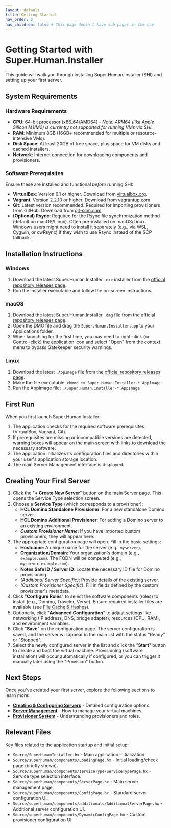 ```yaml
---
layout: default
title: Getting Started
nav_order: 2
has_children: false # This page doesn't have sub-pages in the nav
---
```


# Getting Started with Super.Human.Installer

This guide will walk you through installing Super.Human.Installer (SHI) and setting up your first server.

## System Requirements

### Hardware Requirements

*   **CPU**: 64-bit processor (x86_64/AMD64) - *Note: ARM64 (like Apple Silicon M1/M2) is currently not supported for running VMs via SHI.*
*   **RAM**: Minimum 8GB (16GB+ recommended for multiple or resource-intensive VMs).
*   **Disk Space**: At least 20GB of free space, plus space for VM disks and cached installers.
*   **Network**: Internet connection for downloading components and provisioners.

### Software Prerequisites

Ensure these are installed and functional *before* running SHI:

*   **VirtualBox**: Version 6.1 or higher. Download from [virtualbox.org](https://www.virtualbox.org/).
*   **Vagrant**: Version 2.2.10 or higher. Download from [vagrantup.com](https://www.vagrantup.com/).
*   **Git**: Latest version recommended. Required for importing provisioners from GitHub. Download from [git-scm.com](https://git-scm.com/).
*   **(Optional) Rsync**: Required for the Rsync file synchronization method (default on macOS/Linux). Often pre-installed on macOS/Linux. Windows users might need to install it separately (e.g., via WSL, Cygwin, or cwRsync) if they wish to use Rsync instead of the SCP fallback.

## Installation Instructions

### Windows

1.  Download the latest Super.Human.Installer `.exe` installer from the [official repository releases page](https://github.com/Prominic/Super.Human.Installer/releases).
2.  Run the installer executable and follow the on-screen instructions.

### macOS

1.  Download the latest Super.Human.Installer `.dmg` file from the [official repository releases page](https://github.com/Prominic/Super.Human.Installer/releases).
2.  Open the DMG file and drag the `Super.Human.Installer.app` to your Applications folder.
3.  When launching for the first time, you may need to right-click (or Control-click) the application icon and select "Open" from the context menu to bypass Gatekeeper security warnings.

### Linux

1.  Download the latest `.AppImage` file from the [official repository releases page](https://github.com/Prominic/Super.Human.Installer/releases).
2.  Make the file executable: `chmod +x Super.Human.Installer-*.AppImage`
3.  Run the AppImage file: `./Super.Human.Installer-*.AppImage`

## First Run

When you first launch Super.Human.Installer:

1.  The application checks for the required software prerequisites (VirtualBox, Vagrant, Git).
2.  If prerequisites are missing or incompatible versions are detected, warning boxes will appear on the main screen with links to download the necessary software.
3.  The application initializes its configuration files and directories within your user's application storage location.
4.  The main Server Management interface is displayed.

## Creating Your First Server

1.  Click the "**+ Create New Server**" button on the main Server page. This opens the Service Type selection screen.
2.  Choose a **Service Type** (which corresponds to a provisioner):
    *   **HCL Domino Standalone Provisioner**: For a new standalone Domino server.
    *   **HCL Domino Additional Provisioner**: For adding a Domino server to an existing environment.
    *   ***Custom Provisioner Name***: If you have imported custom provisioners, they will appear here.
3.  The appropriate configuration page will open. Fill in the basic settings:
    *   **Hostname**: A unique name for the server (e.g., `myserver`).
    *   **Organization/Domain**: Your organization's domain (e.g., `example.com`). The FQDN will be computed (e.g., `myserver.example.com`).
    *   **Notes Safe ID / Server ID**: Locate the necessary ID file for Domino provisioning.
    *   *(Additional Server Specific)*: Provide details of the existing server.
    *   *(Custom Provisioner Specific)*: Fill in fields defined by the custom provisioner's metadata.
4.  Click "**Configure Roles**" to select the software components (roles) to install (e.g., Domino, Traveler, Verse). Ensure required installer files are available (see [File Cache & Hashes](file-cache)).
5.  Optionally, click "**Advanced Configuration**" to adjust settings like networking (IP address, DNS, bridge adapter), resources (CPU, RAM), and environment variables.
6.  Click "**Save**" on the configuration page. The server configuration is saved, and the server will appear in the main list with the status "Ready" or "Stopped".
7.  Select the newly configured server in the list and click the "**Start**" button to create and boot the virtual machine. Provisioning (software installation) will occur automatically if configured, or you can trigger it manually later using the "Provision" button.

## Next Steps

Once you've created your first server, explore the following sections to learn more:

*   **[Creating & Configuring Servers](creating-and-configuring-servers)** - Detailed configuration options.
*   **[Server Management](vm-management)** - How to manage your virtual machines.
*   **[Provisioner System](provisioner-system)** - Understanding provisioners and roles.

## Relevant Files

Key files related to the application startup and initial setup:

*   `Source/SuperHumanInstaller.hx` - Main application initialization.
*   `Source/superhuman/components/LoadingPage.hx` - Initial loading/check page (briefly shown).
*   `Source/superhuman/components/serviceType/ServiceTypePage.hx` - Service type selection interface.
*   `Source/superhuman/components/ServerPage.hx` - Main server management page.
*   `Source/superhuman/components/ConfigPage.hx` - Standard server configuration UI.
*   `Source/superhuman/components/additionals/AdditionalServerPage.hx` - Additional server configuration UI.
*   `Source/superhuman/components/DynamicConfigPage.hx` - Custom provisioner configuration UI.
